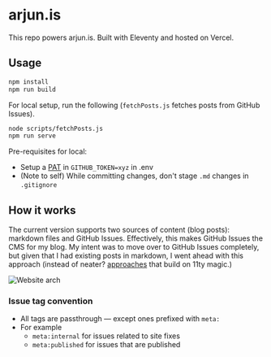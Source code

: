 # arjun.is

This repo powers arjun.is. Built with Eleventy and hosted on Vercel.

## Usage

```bash
npm install
npm run build
```

For local setup, run the following (`fetchPosts.js` fetches posts from GitHub Issues).

```bash
node scripts/fetchPosts.js
npm run serve
```

Pre-requisites for local:
- Setup a [PAT](https://github.com/settings/tokens?type=beta) in `GITHUB_TOKEN=xyz` in .env
- (Note to self) While committing changes, don't stage `.md` changes in `.gitignore`

## How it works

The current version supports two sources of content (blog posts): markdown files and GitHub Issues. Effectively, this makes GitHub Issues the CMS for my blog. My intent was to move over to GitHub Issues completely, but given that I had existing posts in markdown, I went ahead with this approach (instead of neater? [approaches](https://github.com/NickColley/website-from-github-issues) that build on 11ty magic.)

![Website arch](https://user-images.githubusercontent.com/284612/235308166-b4c21da4-a004-44fb-95eb-8af8e6d0b4aa.png)

### Issue tag convention

- All tags are passthrough — except ones prefixed with `meta:`
- For example
    - `meta:internal` for issues related to site fixes
    - `meta:published` for issues that are published
